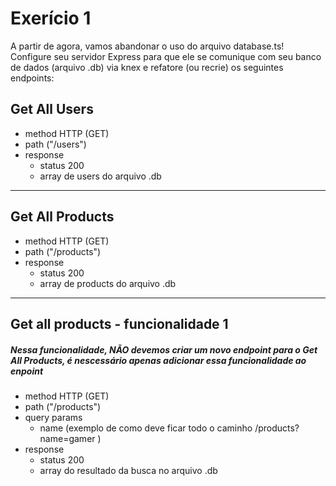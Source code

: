 # Exerício 1
A partir de agora, vamos abandonar o uso do arquivo database.ts!
Configure seu servidor Express para que ele se comunique com seu banco de dados (arquivo .db) via knex e refatore (ou recrie) os seguintes endpoints:

## Get All Users
- method HTTP (GET)
- path ("/users")
- response
    - status 200
    - array de users do arquivo .db
 
-------------

## Get All Products
- method HTTP (GET)
- path ("/products")
- response
    - status 200
    - array de products do arquivo .db
      
----------------

## Get all products - funcionalidade 1

##### Nessa funcionalidade, NÃO devemos criar um novo endpoint para o Get All Products, é nescessário apenas adicionar essa funcionalidade ao enpoint

- method HTTP (GET)
- path ("/products")
- query params
    - name (exemplo de como deve ficar todo o caminho /products?name=gamer )
- response
    - status 200
    - array do resultado da busca no arquivo .db
